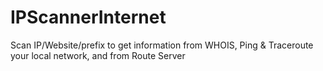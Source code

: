 # IPScannerInternet
Scan IP/Website/prefix to get information from WHOIS, Ping &amp; Traceroute your local network, and from Route Server
